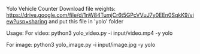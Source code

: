 Yolo Vehicle Counter
Download file weights: https://drive.google.com/file/d/1nW84TumjCr6t5GPcVVuJ7y0EEn0SqkK9/view?usp=sharing
and put this file in 'yolo' folder

Usage:
For video:
python3 yolo_video.py -i input/video.mp4 -y yolo

For image:
python3 yolo_image.py -i input/image.jpg -y yolo
